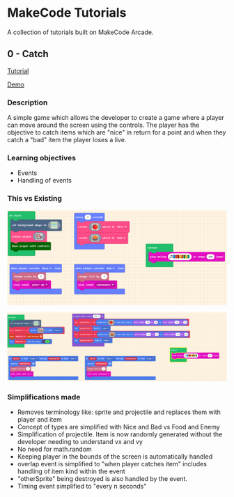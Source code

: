 # MakeCode Tutorials

A collection of tutorials built on MakeCode Arcade.

## 0 - Catch

[Tutorial](https://arcade.makecode.com/#tutorial:https://github.com/jimpaine/makecode-arcade-tutorials/ks1-catch-game)

[Demo](https://makecode.com/_40xTJtA1rV5o)

### Description

A simple game which allows the developer to create a game where a player can move around the screen using the controls. The player has the objective to catch items which are "nice" in return for a point and when they catch a "bad" item the player loses a live.

### Learning objectives

- Events
- Handling of events

### This vs Existing

![ks1 catch game](docs/images/ks1-catch-game.png)

![original catch game](docs/images/original-catch-game.png)

### Simplifications made

- Removes terminology like: sprite and projectile and replaces them with player and item
- Concept of types are simplified with Nice and Bad vs Food and Enemy
- Simplification of projectile. Item is now randomly generated without the developer needing to understand vx and vy
- No need for math.random
- Keeping player in the bounds of the screen is automatically handled
- overlap event is simplified to "when player catches item" includes handling of item kind within the event
- "otherSprite" being destroyed is also handled by the event.
- Timing event simplified to "every n seconds"

